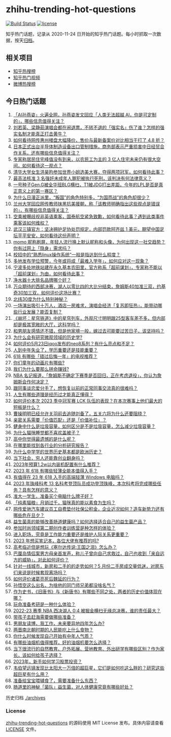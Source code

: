 # zhihu-trending-hot-questions

[![Build Status](https://github.com/justjavac/zhihu-trending-hot-questions/workflows/ci/badge.svg?branch=master)](https://github.com/justjavac/zhihu-trending-hot-questions/actions)
[![license](https://img.shields.io/github/license/justjavac/zhihu-trending-hot-questions)](https://github.com/justjavac/zhihu-trending-hot-questions/blob/master/LICENSE)

知乎热门话题，记录从 2020-11-24
日开始的知乎热门话题。每小时抓取一次数据，按天[归档](./archives)。

## 相关项目

- [知乎热搜榜](https://github.com/justjavac/zhihu-trending-top-search)
- [知乎热门视频](https://github.com/justjavac/zhihu-trending-hot-video)
- [微博热搜榜](https://github.com/justjavac/weibo-trending-hot-search)

## 今日热门话题

<!-- BEGIN -->
<!-- 最后更新时间 Wed May 24 2023 03:01:38 GMT+0800 (China Standard Time) -->

1. [「AI孙燕姿」火遍全网，孙燕姿发文回应「人类无法超越 AI，你是可定制的」，哪些信息值得关注？](https://www.zhihu.com/question/602537727)
1. [刘若英、梁静茹演唱会都在闹退票，不转不退的「强实名」伤了谁？怎样的强实名制才能真正打击黄牛？](https://www.zhihu.com/question/602361725)
1. [如何看待网传惠州楼盘大幅降价，售价与最新备案价对比相当于打了 4.8 折？](https://www.zhihu.com/question/602026816)
1. [日本正式出台半导体制造设备出口管制措施，商务部表示严重损害中日经贸合作关系，还有哪些信息值得关注？](https://www.zhihu.com/question/602552291)
1. [专家称居民住宅峰值没有到来，以农民工为主的 3 亿人住宅未来仍有很大空间，如何看待这一观点？](https://www.zhihu.com/question/602559852)
1. [清华大学女生洪昊昀参加世界小姐选美大赛，夺得两项冠军，如何看待此事？](https://www.zhihu.com/question/602192028)
1. [最高法核准 3 名强奸未成年人罪犯被执行死刑，该判决有何法律意义？](https://www.zhihu.com/question/602579221)
1. [一号种子Gen.G被全华班BLG横扫，T1被JDG打出差距，今年的LPL是否是真正意义上的第一赛区？](https://www.zhihu.com/question/601977761)
1. [为什么日漫正派里，“叛国”的角色特别多，“为国而战”的角色却很少？](https://www.zhihu.com/question/601869572)
1. [兰州大学回应网传教师抹黑抗美援朝，称「该教师明确指出这些观点是错误的」，有哪些信息值得关注？](https://www.zhihu.com/question/602547887)
1. [空乘被曝歧视非英语乘客，国泰航空紧急致歉，如何看待此事？遇到此类事件乘客该如何维权？](https://www.zhihu.com/question/602475768)
1. [武汉三镇官方：坚决拥护足协处罚规定，内部罚款阿齐兹 1 美元，期望中国足坛平平安安，如何看待这份声明？](https://www.zhihu.com/question/602564102)
1. [momo 昵称刷屏，年轻人流行换上默认昵称和头像，为何出现这一社交趋势？你有过网上「隐身」需求吗？](https://www.zhihu.com/question/602519709)
1. [校招中的“熟悉linux操作系统”一般是指达到什么程度？](https://www.zhihu.com/question/517101428)
1. [多地发布学位预警，今年或将成「最难入学年」，如何应对这一现象？](https://www.zhihu.com/question/602516143)
1. [宁波多处地铁站建在永久基本农田里，官方称系「超前谋划」，专家称不能以「超前谋划」为由，如何看待此事？](https://www.zhihu.com/question/602372173)
1. [净水器十大排名品牌哪个好？](https://www.zhihu.com/question/263314217)
1. [万众期待的西部决赛，湖人以零比四的大比分结束，詹姆斯40加准三双，约基奇30加三双，如何评价这场比赛？](https://www.zhihu.com/question/602529732)
1. [北纬30度为什么特别神秘？](https://www.zhihu.com/question/29373716)
1. [一场演出吸引十万人，酒店一房难求，演唱会经济「复苏即狂热」，能带动哪些行业发展？能否复制？](https://www.zhihu.com/question/601949877)
1. [《崩坏：星穹铁道》中的星穹列车，外观尺寸明明跟25型客车差不多，但内部却是极其宽敞的大厅，这科学吗？](https://www.zhihu.com/question/602521126)
1. [和男朋友感情还不错，但是他家境一般，嫁过去可能要过苦日子，该坚持吗？](https://www.zhihu.com/question/594536315)
1. [为什么会有研究微观领域的历史学?](https://www.zhihu.com/question/597595660)
1. [如何评价5月23日iqoo发布的neo8系列？有什么亮点和不足？](https://www.zhihu.com/question/600748810)
1. [人到中年失业了，学历重要还是技能重要？](https://www.zhihu.com/question/597980575)
1. [618 有哪些「错过后悔一年」的电视推荐？](https://www.zhihu.com/question/602548942)
1. [你们童年的动画片有哪些?](https://www.zhihu.com/question/596724563)
1. [我们为什么要那么拼命赚钱?](https://www.zhihu.com/question/602200596)
1. [NBA 名记报道，「詹姆斯不确定下赛季是否回归，正在考虑退役」，你认为詹姆斯会作何决定？](https://www.zhihu.com/question/602553454)
1. [跟同事谈恋爱分手了，想恢复以前的正常同事交流真的很难吗？](https://www.zhihu.com/question/593846235)
1. [人生有哪些道理是经历过才能真正懂得？](https://www.zhihu.com/question/513331003)
1. [如何评价本次 2023 季中冠军赛 LCK 队伍的表现？在本次赛事上他们最大的短板是什么？](https://www.zhihu.com/question/602129790)
1. [曹操明明已经允许关羽前去追随刘备了，五关六将为什么还要阻挠？](https://www.zhihu.com/question/601528660)
1. [亲密关系需要「价值匹配」还是「价值补位」？](https://www.zhihu.com/question/599386798)
1. [健身中什么是垃圾容量，如何区分是不是垃圾容量，怎么减少垃圾容量？](https://www.zhihu.com/question/600722787)
1. [为什么猫咪睡觉都不喜欢盖被子？](https://www.zhihu.com/question/601335063)
1. [高中你觉得最遗憾的是什么呢？](https://www.zhihu.com/question/602545042)
1. [在哪里能找到各行业的分析研究报告？](https://www.zhihu.com/question/19766160)
1. [为什么中学学的世界历史基本都是欧洲历史？](https://www.zhihu.com/question/601970298)
1. [当下社会，穷人还能靠创业翻身吗？](https://www.zhihu.com/question/595474258)
1. [2023年预算1.2w以内装机配置有什么推荐？](https://www.zhihu.com/question/590674790)
1. [2023 年 618 有哪些轻薄全能本值得入手？](https://www.zhihu.com/question/597409872)
1. [有值得在 23 年 618 入手的高端轻薄 Windows 电脑吗？](https://www.zhihu.com/question/597471169)
1. [2023 年珠峰科考 13 名科考登顶队员成功登顶珠峰，本次科考将完成哪些任务？具有怎样的意义？](https://www.zhihu.com/question/602551254)
1. [准大一学生，准备买个电脑什么牌子好？](https://www.zhihu.com/question/600587125)
1. [「纯素猫粮」月销过千，猫咪真的能以素食为生吗？](https://www.zhihu.com/question/595680725)
1. [网传爱驰汽车建议员工自费垫付社保公积金，企业近况如何？造车新势力还有哪些危在旦夕？](https://www.zhihu.com/question/602312368)
1. [益生菌真的能够改善肠道健康吗？如何选择适合自己的益生菌产品？](https://www.zhihu.com/question/589709148)
1. [参加时尚领域第二期创作者训练营是种怎样的体验？](https://www.zhihu.com/question/601354981)
1. [进入职场，究竟是工作能力重要还是维护人际关系更重要？](https://www.zhihu.com/question/599349338)
1. [2023 年想买笔记本，各位大佬有推荐的吗?](https://www.zhihu.com/question/597409990)
1. [高考临近但是想玩《塞尔达传说:王国之泪》怎么办？](https://www.zhihu.com/question/602196045)
1. [巴厘岛情侣案男方母亲首发声，称儿子曾向自己求救过，自己也收到「来自远方的威胁」，对此如何评价？](https://www.zhihu.com/question/602528370)
1. [针对一线城市，新房和二手的的走势如何？5 月份二手房成交量低迷，对房东们来说是时候套现离场吗？](https://www.zhihu.com/question/602527566)
1. [如何评价诸葛亮死后魏延的行为？](https://www.zhihu.com/question/28963419)
1. [孙悟空这么出名，为啥他的同门师兄弟都没啥名气？](https://www.zhihu.com/question/596475169)
1. [作为史书，《旧唐书》与《新唐书》有哪些不同之处，两者的历史价值体现在哪？](https://www.zhihu.com/question/38853910)
1. [玩命准备考研是一种什么体验？](https://www.zhihu.com/question/599782667)
1. [2022-23 赛季 NBA 西决湖人 0:4 被掘金横扫无缘总决赛，谁的责任最大？](https://www.zhihu.com/question/602534676)
1. [带孩子去赶海需要做哪些准备？](https://www.zhihu.com/question/601124534)
1. [男朋友读博，我工作，未来要异地四年怎么办?](https://www.zhihu.com/question/594668925)
1. [两晋南北朝时期的人民能吃上什么食物？](https://www.zhihu.com/question/595292490)
1. [你什么时候发现自己开始有中年人气质？](https://www.zhihu.com/question/600833989)
1. [有哪些油烟机值得推荐，好的油烟机要怎么选择？](https://www.zhihu.com/question/584026408)
1. [当下很流行的自然教育、户外拓展、营地教育、外出研学有哪些区别？作为家长，该如何给孩子选择？](https://www.zhihu.com/question/600166357)
1. [2023年，新手如何学习股票投资？](https://www.zhihu.com/question/597245811)
1. [韦伯望远镜发现比太阳大一万倍的超巨星，它们是如何吃这么胖的？研究这些超巨星有什么用？](https://www.zhihu.com/question/602505187)
1. [准备给宝宝喂辅食了，需要准备什么东西？](https://www.zhihu.com/question/555583831)
1. [肠道里的神秘「菌队」益生菌，对人体健康究竟有哪些好处？](https://www.zhihu.com/question/533769067)

<!-- END -->

历史归档 [./archives](./archives)

### License

[zhihu-trending-hot-questions](https://github.com/justjavac/zhihu-trending-hot-questions)
的源码使用 MIT License 发布。具体内容请查看 [LICENSE](./LICENSE) 文件。
